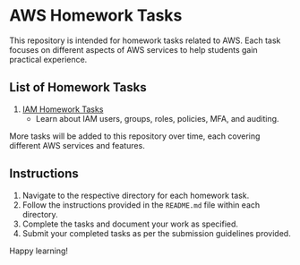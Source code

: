 # AWS Homework Tasks

This repository is intended for homework tasks related to AWS. Each task focuses on different aspects of AWS services to help students gain practical experience.

## List of Homework Tasks

1. [IAM Homework Tasks](iam/README.md)
   - Learn about IAM users, groups, roles, policies, MFA, and auditing.

More tasks will be added to this repository over time, each covering different AWS services and features.

## Instructions

1. Navigate to the respective directory for each homework task.
2. Follow the instructions provided in the `README.md` file within each directory.
3. Complete the tasks and document your work as specified.
4. Submit your completed tasks as per the submission guidelines provided.

Happy learning!
